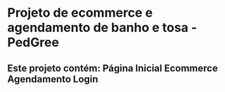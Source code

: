 <h1> Projeto de ecommerce e agendamento de banho e tosa - PedGree </h1>

<h2>Este projeto contém: 
Página Inicial
Ecommerce
Agendamento
Login </h2>
